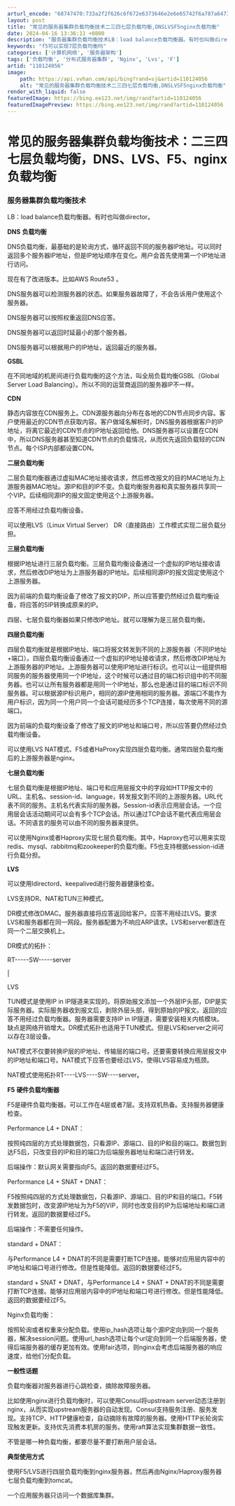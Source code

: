 ```yaml
---
arturl_encode: "68747470:733a2f2f626c6f672e6373646e2e6e65742f6a787a6473772f:61727469636c652f64657461696c732f313130313234303536"
layout: post
title: "常见的服务器集群负载均衡技术二三四七层负载均衡,DNSLVSF5nginx负载均衡"
date: 2024-04-16 13:36:11 +0800
description: "服务器集群负载均衡技术LB：load balance负载均衡器。有时也叫做director。DNS负"
keywords: "f5可以实现7层负载均衡吗"
categories: ['计算机网络', '服务器架构']
tags: ['负载均衡', '分布式服务器集群', 'Nginx', 'Lvs', 'F']
artid: "110124056"
image:
    path: https://api.vvhan.com/api/bing?rand=sj&artid=110124056
    alt: "常见的服务器集群负载均衡技术二三四七层负载均衡,DNSLVSF5nginx负载均衡"
render_with_liquid: false
featuredImage: https://bing.ee123.net/img/rand?artid=110124056
featuredImagePreview: https://bing.ee123.net/img/rand?artid=110124056
---
```


# 常见的服务器集群负载均衡技术：二三四七层负载均衡，DNS、LVS、F5、nginx负载均衡

### 服务器集群负载均衡技术

LB：load balance负载均衡器。有时也叫做director。

**DNS**
**负载均衡**

DNS负载均衡，最基础的是轮询方式，循环返回不同的服务器IP地址。可以同时返回多个服务器IP地址，但是IP地址顺序在变化。用户会首先使用第一个IP地址进行访问。

现在有了改进版本。比如AWS Route53 。

DNS服务器可以检测服务器的状态。如果服务器故障了，不会告诉用户使用这个服务器。

DNS服务器可以按照权重返回DNS应答。

DNS服务器可以返回时延最小的那个服务器。

DNS服务器可以根据用户的IP地址，返回最近的服务器。

**GSBL**

在不同地域的机房间进行负载均衡的这个方法，叫全局负载均衡GSBL（Global Server Load Balancing）。所以不同的运营商返回的服务器IP不一样。

**CDN**

静态内容放在CDN服务上。CDN源服务器向分布在各地的CDN节点同步内容。客户使用最近的CDN节点获取内容。客户做域名解析时，DNS服务器根据客户的IP地址，将离它最近的CDN节点的IP地址返回给他。DNS服务器可以设置在CDN中，所以DNS服务器甚至知道CDN节点的负载情况，从而优先返回负载轻的CDN节点。每个ISP内部都设置CDN。

**二层负载均衡**

二层负载均衡器通过虚拟MAC地址接收请求，然后修改报文的目的MAC地址为上游服务器MAC地址。源IP和目的IP不变。负载均衡服务器和真实服务器共享同一个VIP。后续相同源IP的报文固定使用这个上游服务器。

应答不用经过负载均衡设备。

可以使用LVS（Linux Virtual Server） DR（直接路由）工作模式实现二层负载分担。

**三层负载均衡**

根据IP地址进行三层负载均衡。三层负载均衡设备通过一个虚拟的IP地址接收请求，然后修改DIP地址为上游服务器的IP地址。后续相同源IP的报文固定使用这个上游服务器。

因为前端的负载均衡设备了修改了报文的DIP，所以应答要仍然经过负载均衡设备，将应答的SIP转换成原来的IP。

四层、七层负载均衡器如果只修改IP地址。就可以理解为是三层负载均衡。

**四层负载均衡**

四层负载均衡就是根据IP地址、端口将报文转发到不同的上游服务器（不同IP地址+端口）。四层负载均衡设备通过一个虚拟的IP地址接收请求，然后修改DIP地址为上游服务器的IP地址。上游服务器可以使用IP地址进行标识。也可以让一组提供相同服务的服务器使用同一个IP地址，这个时候可以通过目的端口标识组中的不同服务器。也可以让所有服务器都是用同一个IP地址，那么也是通过目的端口标识不同服务器。可以根据源IP标识用户，相同的源IP使用相同的服务器。源端口不能作为用户标识，因为同一个用户同一个会话可能经历多个TCP连接，每次使用不同的源端口。

因为前端的负载均衡设备了修改了报文的IP地址和端口号，所以应答要仍然经过负载均衡设备。

可以使用LVS NAT模式、F5或者HaProxy实现四层负载均衡。通常四层负载均衡后的上游服务器是nginx。

**七层负载均衡**

七层负载均衡是根据IP地址、端口号和应用层报文中的字段如HTTP报文中的URL、主机名、session-id、language，转发报文到不同的上游服务器。URL代表不同的服务。主机名代表实际的服务器。Session-id表示应用层会话。一个应用层会话活动期间可以会有多个TCP会话。所以通过TCP会话不能代表应用层会话。不同语言的服务可以由不同的服务器来提供。

可以使用Nginx或者Haproxy实现七层负载均衡。其中，Haproxy也可以用来实现redis、mysql、rabbitmq和zookeeper的负载均衡。F5也支持根据session-id进行负载分担。

**LVS**

可以使用ldirectord、keepalived进行服务器健康检查。

LVS支持DR、NAT和TUN三种模式。

DR模式修改DMAC。服务器直接将应答返回给客户。应答不用经过LVS。要求LVS和服务器都在同一网段。服务器配置为不响应ARP请求。LVS和server都连在同一个二层交换机上。

DR模式的拓扑：

RT-----SW-----server

|

LVS

TUN模式是使用IP in IP隧道来实现的。将原始报文添加一个外层IP头部，DIP是实际服务器。实际服务器收到报文后，剥除外层头部，得到原始的IP报文。返回的应答不用经过负载均衡器。服务器需要支持IP in IP隧道，需要安装相关内核模块。缺点是网络开销增大。DR模式拓扑也适用于TUN模式。但是LVS和server之间可以存在3层设备。

NAT模式不仅要转换IP层的IP地址、传输层的端口号。还要需要转换应用层报文中的IP地址和端口号。NAT模式下应答也要经过LVS，使得LVS容易成为瓶颈。

NAT模式使用拓扑RT----LVS----SW----server。

**F5**
**硬件负载均衡器**

F5是硬件负载均衡器。可以工作在4层或者7层。支持双机热备。支持服务器健康检查。

Performance L4 + DNAT：

按照纯四层的方式处理数据包，只看源IP、源端口、目的IP和目的端口。数据包到达F5后，只改变目的IP和目的端口为后端服务器地址和端口进行转发。

后端操作：默认网关需要指向F5。返回的数据要经过F5。

Performance L4 + SNAT + DNAT：

F5按照纯四层的方式处理数据包，只看源IP、源端口、目的IP和目的端口。F5转发数据包时，改变源IP地址为为F5的VIP，同时也改变目的IP为后端地址和端口进行转发。返回的数据要经过F5。

后端操作：不需要任何操作。

standard + DNAT：

与Performance L4 + DNAT的不同是需要打断TCP连接。能够对应用层内容中的IP地址和端口号进行修改。但是性能降低。返回的数据要经过F5。

standard + SNAT + DNAT，与Performance L4 + SNAT + DNAT的不同是需要打断TCP连接。能够对应用层内容中的IP地址和端口号进行修改。但是性能降低。返回的数据要经过F5。

Nginx负载均衡：

按照轮询或者权重来分配负载。使用ip\_hash选项让每个源IP定向到同一个服务器，解决session问题。使用url\_hash选项让每个url定向到同一个后端服务器，使得后端服务器的缓存更加有效。使用fair选项，则nginx会考虑后端服务器的响应速度，给他们分配负载。

**一般性话题**

负载均衡器对服务器进行心跳检查，摘除故障服务器。

比如使用nginx进行负载均衡时，可以使用Consul将upstream server动态注册到nginx，从而实现upstream服务器的自动发现。Consul支持服务注册、服务发现。支持TCP、HTTP健康检查，自动摘除有故障的服务器。使用HTTP长轮询实现触发更新。支持优先消费本机房的服务。使用raft算法实现集群数据一致性。

不管是哪一种负载均衡，都要尽量不要打断用户层会话。

**典型使用方式**

使用F5/LVS进行四层负载均衡到nginx服务器，然后再由Nginx/Haproxy服务器七层负载均衡到tomcat。

一个应用服务器只访问一个数据库集群。